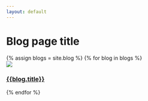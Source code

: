 ```yaml
---
layout: default
---
```


<div class="blog-wrapper-title">
    <div class="gs-container-centered">
        <h1>Blog page title</h1>
    </div>
</div>
<div class="blog-wrapper">
    <div class="gs-container-centered">
    <div class="flex space-between">
    {% assign blogs = site.blog %}
        {% for blog in blogs %}
        <a class="blog-post" href="{{blog.url}}">
            <div>
                <img src="{{blog.['Main Image']}}">
                <h3>{{blog.title}}</h3>
            </div>
        </a>
        {% endfor %}
    </div>
    </div>
</div>